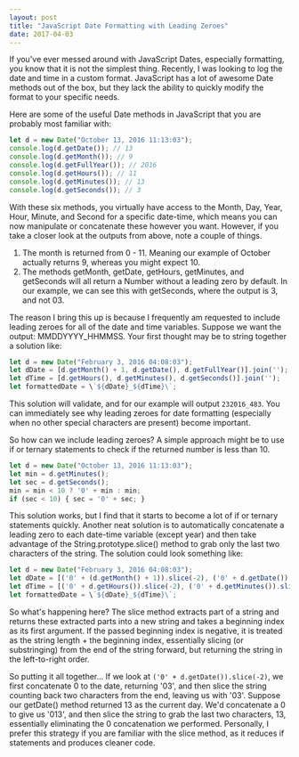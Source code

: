 ```yaml
---
layout: post
title: "JavaScript Date Formatting with Leading Zeroes"
date: 2017-04-03
---
```


If you've ever messed around with JavaScript Dates, especially formatting, you know that it is not the simplest thing. Recently, I was looking to log the date and time in a custom format. JavaScript has a lot of awesome Date methods out of the box, but they lack the ability to quickly modify the format to your specific needs.

Here are some of the useful Date methods in JavaScript that you are probably most familiar with:

```javascript
let d = new Date("October 13, 2016 11:13:03");
console.log(d.getDate()); // 13
console.log(d.getMonth()); // 9
console.log(d.getFullYear()); // 2016
console.log(d.getHours()); // 11
console.log(d.getMinutes()); // 13
console.log(d.getSeconds()); // 3
```

With these six methods, you virtually have access to the Month, Day, Year, Hour, Minute, and Second for a specific date-time, which means you can now manipulate or concatenate these however you want. However, if you take a closer look at the outputs from above, note a couple of things.

1. The month is returned from 0 - 11. Meaning our example of October actually returns 9, whereas you might expect 10.
2. The methods getMonth, getDate, getHours, getMinutes, and getSeconds will all return a Number without a leading zero by default. In our example, we can see this with getSeconds, where the output is 3, and not 03.

The reason I bring this up is because I frequently am requested to include leading zeroes for all of the date and time variables. Suppose we want the output: MMDDYYYY_HHMMSS. Your first thought may be to string together a solution like:

```javascript
let d = new Date("February 3, 2016 04:08:03");
let dDate = [d.getMonth() + 1, d.getDate(), d.getFullYear()].join('');
let dTime = [d.getHours(), d.getMinutes(), d.getSeconds()].join('');
let formattedDate = \`${dDate}_${dTime}\`;
```

This solution will validate, and for our example will output `232016_483`. You can immediately see why leading zeroes for date formatting (especially when no other special characters are present) become important.

So how can we include leading zeroes? A simple approach might be to use if or ternary statements to check if the returned number is less than 10.

```javascript
let d = new Date("October 13, 2016 11:13:03");
let min = d.getMinutes();
let sec = d.getSeconds();
min = min < 10 ? '0' + min : min;
if (sec < 10) { sec = '0' + sec; }
```

This solution works, but I find that it starts to become a lot of if or ternary statements quickly. Another neat solution is to automatically concatenate a leading zero to each date-time variable (except year) and then take advantage of the String.prototype.slice() method to grab only the last two characters of the string. The solution could look something like:

```javascript
let d = new Date("February 3, 2016 04:08:03");
let dDate = [('0' + (d.getMonth() + 1)).slice(-2), ('0' + d.getDate()).slice(-2), d.getFullYear()].join('');
let dTime = [('0' + d.getHours()).slice(-2), ('0' + d.getMinutes()).slice(-2), ('0' + d.getSeconds()).slice(-2)].join('');
let formattedDate = \`${dDate}_${dTime}\`;
```

So what's happening here? The slice method extracts part of a string and returns these extracted parts into a new string and takes a beginning index as its first argument. If the passed beginning index is negative, it is treated as the string length + the beginning index, essentially slicing (or substringing) from the end of the string forward, but returning the string in the left-to-right order.

So putting it all together... If we look at `('0' + d.getDate()).slice(-2)`, we first concatenate 0 to the date, returning '03', and then slice the string counting back two characters from the end, leaving us with '03'. Suppose our getDate() method returned 13 as the current day. We'd concatenate a 0 to give us '013', and then slice the string to grab the last two characters, 13, essentially eliminating the 0 concatenation we performed. Personally, I prefer this strategy if you are familiar with the slice method, as it reduces if statements and produces cleaner code.
